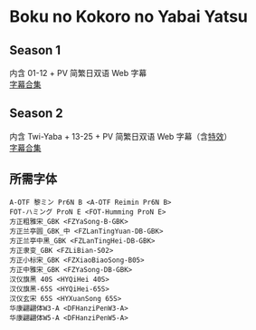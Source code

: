 # Boku no Kokoro no Yabai Yatsu

## Season 1

内含 01-12 + PV 简繁日双语 Web 字幕  
[字幕合集](https://github.com/Nekomoekissaten-SUB/Nekomoekissaten-Storage/releases/download/subtitle_pkg/Bokuyaba_Web_JPCH.7z)

## Season 2

内含 Twi-Yaba + 13-25 + PV 简繁日双语 Web 字幕（含[特效](https://github.com/Nekomoekissaten-SUB/Nekomoekissaten-Storage/releases/download/subtitle_effect/Bokuyaba_S2_Effect.7z)）  
[字幕合集](https://github.com/Nekomoekissaten-SUB/Nekomoekissaten-Storage/releases/download/subtitle_pkg/Bokuyaba_S2_Web_JPCH.7z)

## 所需字体

```
A-OTF 黎ミン Pr6N B <A-OTF Reimin Pr6N B>
FOT-ハミング ProN E <FOT-Humming ProN E>
方正粗雅宋_GBK <FZYaSong-B-GBK>
方正兰亭圆_GBK_中 <FZLanTingYuan-DB-GBK>
方正兰亭中黑_GBK <FZLanTingHei-DB-GBK>
方正隶变_GBK <FZLiBian-S02>
方正小标宋_GBK <FZXiaoBiaoSong-B05>
方正中雅宋_GBK <FZYaSong-DB-GBK>
汉仪旗黑 40S <HYQiHei 40S>
汉仪旗黑-65S <HYQiHei-65S>
汉仪玄宋 65S <HYXuanSong 65S>
华康翩翩体W3-A <DFHanziPenW3-A>
华康翩翩体W5-A <DFHanziPenW5-A>
```
